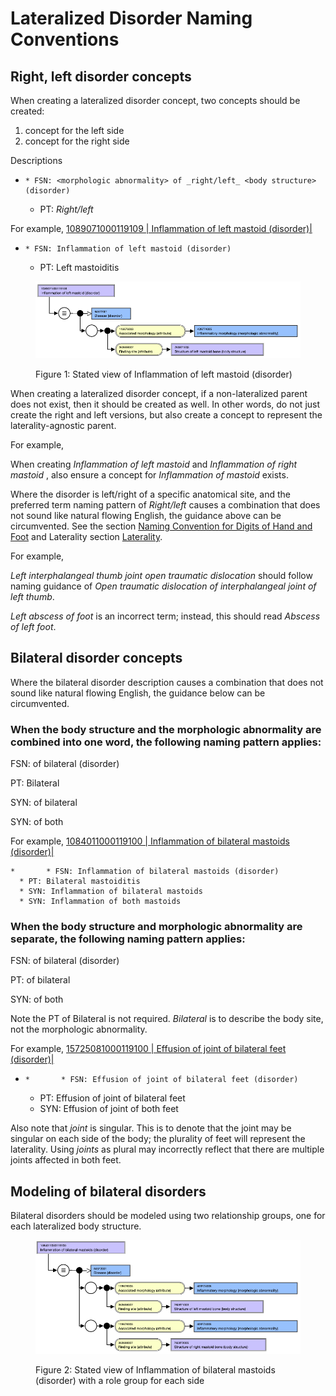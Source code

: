 # Lateralized Disorder Naming Conventions

## Right, left disorder concepts

When creating a lateralized disorder concept, two concepts should be created: 

  1. concept for the left side
  2. concept for the right side

Descriptions

  *     * FSN: <morphologic abnormality> of _right/left_ <body structure> (disorder)
    * PT: _Right/left_ <disorder>

For example, [ 1089071000119109 | Inflammation of left mastoid (disorder)|](http://snomed.info/id/1089071000119109 "1089071000119109 | Inflammation of left mastoid \(disorder\) |")

  *     * FSN: Inflammation of left mastoid (disorder)
    * PT: Left mastoiditis

<figure><img src="images/174690359.png" alt="" title=""><figcaption><p>Figure 1: Stated view of Inflammation of left mastoid (disorder)</p></figcaption></figure>

  

When creating a lateralized disorder concept, if a non-lateralized parent does not exist, then it should be created as well. In other words, do not just create the right and left versions, but also create a concept to represent the laterality-agnostic parent. 

For example,

When creating _Inflammation of left mastoid_ and _Inflammation of right mastoid_ , also ensure a concept for _Inflammation of mastoid_ exists. 

Where the disorder is left/right of a specific anatomical site, and the preferred term naming pattern of  _Right/left_ <disorder> causes a combination that does not sound like natural flowing English, the guidance above can be circumvented. See the section [Naming Convention for Digits of Hand and Foot](https://confluence.ihtsdotools.org/display/WIPEG/Naming+Convention+for+Digits+of+Hand+and+Foot?src=sidebar "Follow link") and Laterality section [Laterality](https://confluence.ihtsdotools.org/display/WIPEG/Laterality?src=sidebar "Follow link").

For example,

_Left interphalangeal thumb joint open traumatic dislocation_ should follow naming guidance of _Open traumatic dislocation of interphalangeal joint of left thumb_.

_Left abscess of foot_ is an incorrect term; instead, this should read _Abscess of left foot_. 

  

## Bilateral disorder concepts

Where the bilateral disorder description causes a combination that does not sound like natural flowing English, the guidance below can be circumvented. 

### When the body structure and the morphologic abnormality are combined into one word, the following naming pattern applies:

FSN: <Morphologic abnormality> of bilateral <body structure> (disorder)

PT: Bilateral <disorder>

SYN: <Disorder> of bilateral <body structure>

SYN: <Disorder> of both <body structure>

For example,  [ 1084011000119100 | Inflammation of bilateral mastoids (disorder)|](http://snomed.info/id/1084011000119100 "1084011000119100 | Inflammation of bilateral mastoids \(disorder\) |")

    *       * FSN: Inflammation of bilateral mastoids (disorder)
      * PT: Bilateral mastoiditis
      * SYN: Inflammation of bilateral mastoids
      * SYN: Inflammation of both mastoids

### When the body structure and morphologic abnormality are separate, the following naming pattern applies:

FSN: <Morphologic abnormality> of bilateral <body structure> (disorder)

PT: <Morphologic abnormality> of bilateral <body structure>

SYN: <Morphologic abnormality> of both <body structure>

Note the PT of Bilateral <disorder> is not required. _Bilateral_ is to describe the body site, not the morphologic abnormality.

For example, [ 15725081000119100 | Effusion of joint of bilateral feet (disorder)|](http://snomed.info/id/15725081000119100 "15725081000119100 | Effusion of joint of bilateral feet \(disorder\) |")

  *     *       * FSN: Effusion of joint of bilateral feet (disorder)
      * PT: Effusion of joint of bilateral feet
      * SYN: Effusion of joint of both feet

Also note that _joint_ is singular. This is to denote that the joint may be singular on each side of the body; the plurality of feet will represent the laterality. Using _joints_ as plural may incorrectly reflect that there are multiple joints affected in both feet. 

  

## Modeling of bilateral disorders

Bilateral disorders should be modeled using two relationship groups, one for each lateralized body structure.

<figure><img src="images/174690358.png" alt="" title=""><figcaption><p>Figure 2: Stated view of Inflammation of bilateral mastoids (disorder) with a role group for each side</p></figcaption></figure>

  

  

